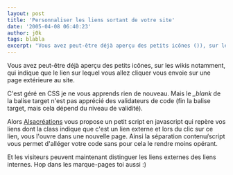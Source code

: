 ```yaml
---
layout: post
title: 'Personnaliser les liens sortant de votre site'
date: '2005-04-08 06:40:23'
author: j0k
tags: blabla
excerpt: "Vous avez peut-être déjà aperçu des petits icônes ()), sur les wikis notamment, qui indique que le lien sur lequel vous allez cliquer vous envoie sur une page extérieure au site.     \nC'est géré en CSS je ne vous apprends rien de nouveau. Mais le *_blank* de la balise target n'est pas apprécié des validateurs de code (fin la balise target, mais cela dépend du      …"
---
```


Vous avez peut-être déjà aperçu des petits icônes, sur les wikis notamment, qui indique que le lien sur lequel vous allez cliquer vous envoie sur une page extérieure au site.

C'est géré en CSS je ne vous apprends rien de nouveau. Mais le *_blank* de la balise target n'est pas apprécié des validateurs de code (fin la balise target, mais cela dépend du niveau de validité).

Alors [Alsacréations](http://css.alsacreations.com/Tutoriels-et-articles-divers/liens-externes-nouvelle-fenetre) vous propose un petit script en javascript qui repère vos liens dont la class indique que c'est un lien externe et lors du clic sur ce lien, vous l'ouvre dans une nouvelle page. Ainsi la séparation contenu/script vous permet d'alléger votre code sans pour cela le rendre moins opérant.

Et les visiteurs peuvent maintenant distinguer les liens externes des liens internes.   Hop dans les marque-pages toi aussi :)
